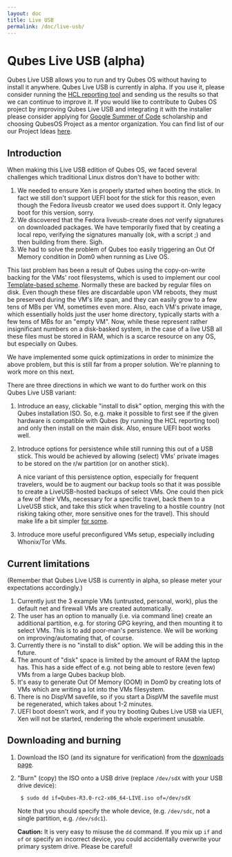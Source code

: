 ```yaml
---
layout: doc
title: Live USB
permalink: /doc/live-usb/
---
```


Qubes Live USB (alpha)
======================

Qubes Live USB allows you to run and try Qubes OS without having to install it
anywhere. Qubes Live USB is currently in alpha. If you use it, please consider
running the [HCL reporting tool](/hcl/) and sending us the results so that we
can continue to improve it. If you would like to contribute to Qubes OS project
by improving Qubes Live USB and integrating it with the installer please consider
applying for [Google Summer of Code][gsoc-page] scholarship and choosing 
QubesOS Project as a mentor organization. 
You can find list of our our Project Ideas [here][project-page].


Introduction
------------

When making this Live USB edition of Qubes OS, we faced several challenges which
traditional Linux distros don't have to bother with:

1. We needed to ensure Xen is properly started when booting the stick. In fact
   we still don't support UEFI boot for the stick for this reason, even though
   the Fedora liveusb creator we used does support it. Only legacy boot for this
   version, sorry.
2. We discovered that the Fedora liveusb-create does *not* verify signatures on
   downloaded packages. We have temporarily fixed that by creating a local repo,
   verifying the signatures manually (ok, with a script ;) and then building
   from there. Sigh.
3. We had to solve the problem of Qubes too easily triggering an Out Of Memory
   condition in Dom0 when running as Live OS.

This last problem has been a result of Qubes using the copy-on-write backing for
the VMs' root filesystems, which is used to implement our cool
[Template-based scheme](/doc/software-update-vm/). Normally these are backed by
regular files on disk. Even though these files are discardable upon VM reboots,
they must be preserved during the VM's life span, and they can easily grow to a
few tens of MBs per VM, sometimes even more. Also, each VM's private
image, which essentially holds just the user home directory, typically starts
with a few tens of MBs for an "empty VM". Now, while these represent rather
insignificant numbers on a disk-basked system, in the case of a live USB all
these files must be stored in RAM, which is a scarce resource on any OS, but
especially on Qubes.

We have implemented some quick optimizations in order to minimize the above
problem, but this is still far from a proper solution. We're planning to work
more on this next.

There are three directions in which we want to do further work on this Qubes
Live USB variant:

1. Introduce an easy, clickable "install to disk" option, merging this with the
   Qubes installation ISO. So, e.g. make it possible to first see if the given
   hardware is compatible with Qubes (by running the HCL reporting tool) and
   only then install on the main disk. Also, ensure UEFI boot works well.

2. Introduce options for persistence while still running this out of a USB
   stick. This would be achieved by allowing (select) VMs' private images to be
   stored on the r/w partition (or on another stick).

   A nice variant of this persistence option, especially for frequent
   travelers, would be to augment our backup tools so that it was
   possible to create a LiveUSB-hosted backups of select VMs. One could then
   pick a few of their VMs, necessary for a specific travel, back them to a
   LiveUSB stick, and take this stick when traveling to a hostile country (not
   risking taking other, more sensitive ones for the travel). This should make
   life a bit simpler
   [for some](https://twitter.com/rootkovska/status/541980196849872896).

3. Introduce more useful preconfigured VMs setup, especially including
   Whonix/Tor VMs.


Current limitations
-------------------

(Remember that Qubes Live USB is currently in alpha, so please meter your
expectations accordingly.)

1. Currently just the 3 example VMs (untrusted, personal, work), plus the
   default net and firewall VMs are created automatically.
2. The user has an option to manually (i.e. via command line) create an
   additional partition, e.g. for storing GPG keyring, and then mounting it to
   select VMs. This is to add poor-man's persistence. We will be working on
   improving/automating that, of course.
3. Currently there is no "install to disk" option. We will be adding this
   in the future.
4. The amount of "disk" space is limited by the amount of RAM the laptop
   has. This has a side effect of e.g. not being able to restore (even few) VMs
   from a large Qubes backup blob.
5. It's easy to generate Out Of Memory (OOM) in Dom0 by creating lots of VMs
   which are writing a lot into the VMs filesystem.
6. There is no DispVM savefile, so if you start a DispVM the savefile must be
   regenerated, which takes about 1-2 minutes.
7. UEFI boot doesn't work, and if you try booting Qubes Live USB via UEFI, Xen
   will not be started, rendering the whole experiment unusable.


Downloading and burning
-----------------------

1. Download the ISO (and its signature for verification) from the
   [downloads page](/downloads/#qubes-live-usb-alpha).
2. "Burn" (copy) the ISO onto a USB drive (replace `/dev/sdX` with your USB
   drive device):

        $ sudo dd if=Qubes-R3.0-rc2-x86_64-LIVE.iso of=/dev/sdX

   Note that you should specify the whole device, (e.g. `/dev/sdc`, not a single
   partition, e.g. `/dev/sdc1`).

   **Caution:** It is very easy to misuse the `dd` command. If you mix up `if`
   and `of` or specify an incorrect device, you could accidentally overwrite
   your primary system drive. Please be careful!

[project-page]: https://www.qubes-os.org/gsoc/
[gsoc-page]: https://summerofcode.withgoogle.com/organizations/6239659689508864/
